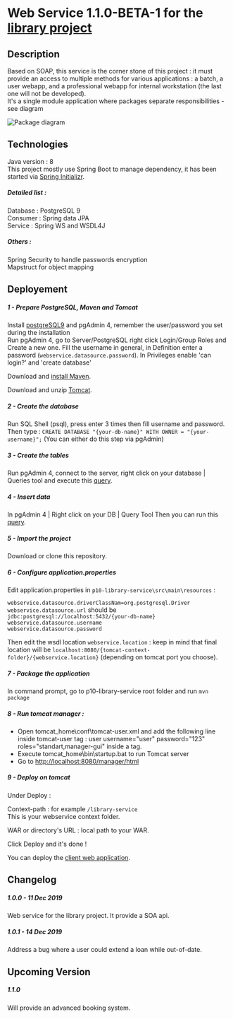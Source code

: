 # Web Service 1.1.0-BETA-1 for the [library project](https://github.com/xxjokerx/p10-library)
  
## Description  
  
Based on SOAP, this service is the corner stone of this project : it must 
provide an access to multiple methods for various applications : a batch, a user webapp, and a professional webapp for internal workstation (the last one will not be developed).\
It's a single module application where packages separate responsibilities - see diagram

![Package diagram](https://raw.githubusercontent.com/xxjokerx/p10-library-service/master/documents/uml/Package_proj.png)
  
## Technologies  
  
Java version : 8\
This project mostly use Spring Boot to manage dependency, it has been started via [Spring Initializr](https://start.spring.io/).  
  
##### Detailed list :  
  
Database :  PostgreSQL 9\
Consumer :  Spring data JPA\
Service : Spring WS and WSDL4J
  
##### Others :  
  
Spring Security to handle passwords encryption\
Mapstruct for object mapping
      
## Deployement  
 
##### 1 - Prepare PostgreSQL, Maven and Tomcat
Install [postgreSQL9](https://www.postgresql.org/download/) and pgAdmin 4, remember the user/password you set during the installation\
Run pgAdmin 4, go to Server/PostgreSQL right click Login/Group Roles and Create a new one.
Fill the username in general, in Definition enter a password (`webservice.datasource.password`). In Privileges enable 'can login?' and 'create database'

Download and [install Maven](https://maven.apache.org/install.html).

Download and unzip [Tomcat](https://tomcat.apache.org/download-90.cgi). 

##### 2 - Create the database
Run SQL Shell (psql), press enter 3 times then fill username and password. Then type : `CREATE DATABASE "{your-db-name}" WITH OWNER = "{your-username}";`
(You can either do this step via pgAdmin)

##### 3 - Create the tables
Run pgAdmin 4, connect to the server, right click on your database | Queries tool and execute this [query](https://raw.githubusercontent.com/xxjokerx/p10-library-service/master/documents/sql-script/creation/000-all_tables.sql).

##### 4 - Insert data
In pgAdmin 4 | Right click on your DB | Query Tool
Then you can run this [query](https://raw.githubusercontent.com/xxjokerx/p10-library-service/master/documents/sql-script/datadump/db_library_all_data_edited.sql).

##### 5 - Import the project
Download or clone this repository.

<!--- Import it in your IDE then **build it**.-->

<!--Now your IDE should recognize custom properties in `src/main/application.properties` for auto-completion-->

##### 6 - Configure application.properties
Edit application.properties in `p10-library-service\src\main\resources` :

`webservice.datasource.driverClassNam=org.postgresql.Driver`\
`webservice.datasource.url` should be `jdbc:postgresql://localhost:5432/{your-db-name}`\
`webservice.datasource.username`\
`webservice.datasource.password`

Then edit the wsdl location `webservice.location` : keep in mind that final location will be `localhost:8080/{tomcat-context-folder}/{webservice.location}` (depending on tomcat port you choose).

<!--##### 6 - Compile the application-->
<!--Using `mvn compile`. Then run-->
<!--src/main/java/com.gg.proj.LibraryServiceApplication by right clicking on it. The program will be run through the embedded tomcat server (if this step fail make sure your set a `server.port` that is not already in use in `application.properties`)\-->
<!--At this point hibernate should have created the tables. Stop the application.-->

##### 7 - Package the application
In command prompt, go to p10-library-service root folder and run `mvn package`

##### 8 - Run tomcat manager :
- Open tomcat_home\conf\tomcat-user.xml and add the following line inside tomcat-user tag :	user username="user" password="123" roles="standart,manager-gui" inside a tag.
- Execute tomcat_home\bin\startup.bat to run Tomcat server
- Go to [http://localhost:8080/manager/html](http://localhost:8080/manager/html)

##### 9 - Deploy on tomcat

Under Deploy :

Context-path : for example `/library-service`\
This is your webservice context folder.
 
WAR or directory's URL : local path to your WAR.

Click Deploy and it's done ! 

<!--Download the last version of [Tomcat 9](https://tomcat.apache.org/download-90.cgi). Unzip it. Then go in your IDE and configure it.\-->
<!--With Intellij go to File | Settings | Build, Execution, Deployment | Application Servers. Add a tomcat server via `+` fill the tomcat home and press Ok.-->
<!--Finally go to Run | Edit Configuration... then add a local Tomcat server.\-->
<!--Go to Deployment, then add an artifact (the war you've just packaged). Set a context folder and press OK.-->
<!--/!\ Remember this context folder as it's need for deploying the webapp and run the batch.-->

You can deploy the [client web application](https://github.com/xxjokerx/p10-library-client#deployment).

## Changelog

##### 1.0.0 - 11 Dec 2019

Web service for the library project. It provide a SOA api.

##### 1.0.1 - 14 Dec 2019

Address a bug where a user could extend a loan while out-of-date.

## Upcoming Version

##### 1.1.0

Will provide an advanced booking system.
